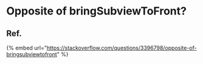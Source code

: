# Opposite of bringSubviewToFront?

## Ref.

{% embed url="https://stackoverflow.com/questions/3396798/opposite-of-bringsubviewtofront" %}



